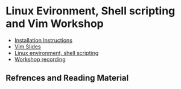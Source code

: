 # Linux Evironment, Shell scripting and Vim Workshop

- [Installation Instructions](https://github.com/kossiitkgp/Linux-Shell-Vim-Workshop-2021/blob/main/installation_guide.md)
- [Vim Slides](https://github.com/kossiitkgp/Linux-Shell-Vim-Workshop-2021/blob/main/vim_slides.pdf)
- [Linux environment, shell scripting](https://github.com/kossiitkgp/Linux-Shell-Vim-Workshop-2021/blob/main/shell_slides.pdf)
- [Workshop recording](https://github.com/kossiitkgp/Linux-Shell-Vim-Workshop-2021/blob/main/shell_slides.pdf)


## Refrences and Reading Material
